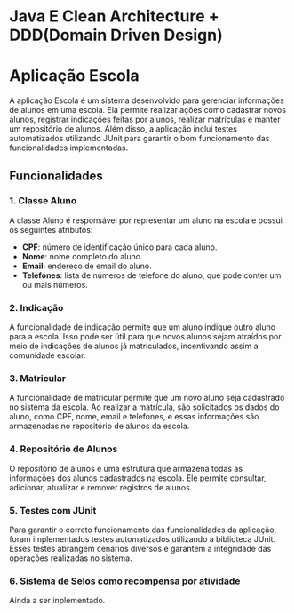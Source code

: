 # Java E Clean Architecture + DDD(Domain Driven Design)

# Aplicação Escola

A aplicação Escola é um sistema desenvolvido para gerenciar informações de alunos em uma escola. Ela permite realizar ações como cadastrar novos alunos, registrar indicações feitas por alunos, realizar matrículas e manter um repositório de alunos. Além disso, a aplicação inclui testes automatizados utilizando JUnit para garantir o bom funcionamento das funcionalidades implementadas.

## Funcionalidades

### 1. Classe Aluno

A classe Aluno é responsável por representar um aluno na escola e possui os seguintes atributos:

- **CPF**: número de identificação único para cada aluno.
- **Nome**: nome completo do aluno.
- **Email**: endereço de email do aluno.
- **Telefones**: lista de números de telefone do aluno, que pode conter um ou mais números.

### 2. Indicação

A funcionalidade de indicação permite que um aluno indique outro aluno para a escola. Isso pode ser útil para que novos alunos sejam atraídos por meio de indicações de alunos já matriculados, incentivando assim a comunidade escolar.

### 3. Matricular

A funcionalidade de matricular permite que um novo aluno seja cadastrado no sistema da escola. Ao realizar a matrícula, são solicitados os dados do aluno, como CPF, nome, email e telefones, e essas informações são armazenadas no repositório de alunos da escola.

### 4. Repositório de Alunos

O repositório de alunos é uma estrutura que armazena todas as informações dos alunos cadastrados na escola. Ele permite consultar, adicionar, atualizar e remover registros de alunos.

### 5. Testes com JUnit

Para garantir o correto funcionamento das funcionalidades da aplicação, foram implementados testes automatizados utilizando a biblioteca JUnit. Esses testes abrangem cenários diversos e garantem a integridade das operações realizadas no sistema.

### 6. Sistema de Selos como recompensa por atividade
Ainda a ser inplementado.
